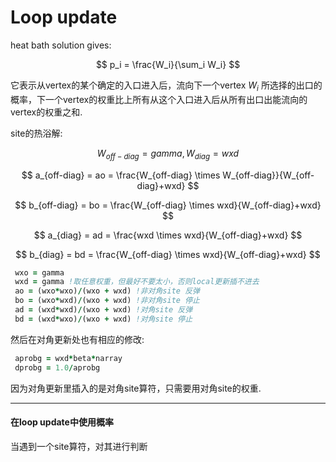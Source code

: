 # Loop update

heat bath solution gives:  

$$
p_i = \frac{W_i}{\sum_i W_i}
$$

它表示从vertex的某个确定的入口进入后，流向下一个vertex $W_i$ 所选择的出口的概率，下一个vertex的权重比上所有从这个入口进入后从所有出口出能流向的vertex的权重之和.  

site的热浴解:   

$$
W_{off-diag} = gamma, W_{diag} = wxd
$$

$$
a_{off-diag} = ao = \frac{W_{off-diag} \times W_{off-diag}}{W_{off-diag}+wxd}
$$

$$
b_{off-diag} = bo = \frac{W_{off-diag} \times wxd}{W_{off-diag}+wxd}
$$

$$
a_{diag} = ad = \frac{wxd \times wxd}{W_{off-diag}+wxd}
$$

$$
b_{diag} = bd = \frac{W_{off-diag} \times wxd}{W_{off-diag}+wxd}
$$

```fortran
 wxo = gamma
 wxd = gamma !取任意权重，但最好不要太小，否则local更新插不进去
 ao = (wxo*wxo)/(wxo + wxd) !非对角site 反弹
 bo = (wxo*wxd)/(wxo + wxd) !非对角site 停止
 ad = (wxd*wxd)/(wxo + wxd) !对角site 反弹
 bd = (wxd*wxo)/(wxo + wxd) !对角site 停止
```


然后在对角更新处也有相应的修改:  
```fortran
 aprobg = wxd*beta*narray
 dprobg = 1.0/aprobg
```
因为对角更新里插入的是对角site算符，只需要用对角site的权重.

------

#### 在loop update中使用概率  
当遇到一个site算符，对其进行判断

```fortran
